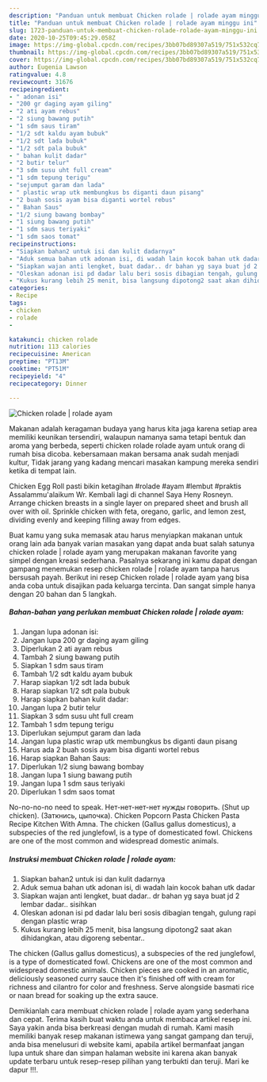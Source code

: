 ```yaml
---
description: "Panduan untuk membuat Chicken rolade | rolade ayam minggu ini"
title: "Panduan untuk membuat Chicken rolade | rolade ayam minggu ini"
slug: 1723-panduan-untuk-membuat-chicken-rolade-rolade-ayam-minggu-ini
date: 2020-10-25T09:45:29.058Z
image: https://img-global.cpcdn.com/recipes/3bb07bd89307a519/751x532cq70/chicken-rolade-rolade-ayam-foto-resep-utama.jpg
thumbnail: https://img-global.cpcdn.com/recipes/3bb07bd89307a519/751x532cq70/chicken-rolade-rolade-ayam-foto-resep-utama.jpg
cover: https://img-global.cpcdn.com/recipes/3bb07bd89307a519/751x532cq70/chicken-rolade-rolade-ayam-foto-resep-utama.jpg
author: Eugenia Lawson
ratingvalue: 4.8
reviewcount: 31676
recipeingredient:
- " adonan isi"
- "200 gr daging ayam giling"
- "2 ati ayam rebus"
- "2 siung bawang putih"
- "1 sdm saus tiram"
- "1/2 sdt kaldu ayam bubuk"
- "1/2 sdt lada bubuk"
- "1/2 sdt pala bubuk"
- " bahan kulit dadar"
- "2 butir telur"
- "3 sdm susu uht full cream"
- "1 sdm tepung terigu"
- "sejumput garam dan lada"
- " plastic wrap utk membungkus bs diganti daun pisang"
- "2 buah sosis ayam bisa diganti wortel rebus"
- " Bahan Saus"
- "1/2 siung bawang bombay"
- "1 siung bawang putih"
- "1 sdm saus teriyaki"
- "1 sdm saos tomat"
recipeinstructions:
- "Siapkan bahan2 untuk isi dan kulit dadarnya"
- "Aduk semua bahan utk adonan isi, di wadah lain kocok bahan utk dadar"
- "Siapkan wajan anti lengket, buat dadar.. dr bahan yg saya buat jd 2 lembar dadar.. sisihkan"
- "Oleskan adonan isi pd dadar lalu beri sosis dibagian tengah, gulung rapi dengan plastic wrap"
- "Kukus kurang lebih 25 menit, bisa langsung dipotong2 saat akan dihidangkan, atau digoreng sebentar.."
categories:
- Recipe
tags:
- chicken
- rolade
- 

katakunci: chicken rolade  
nutrition: 113 calories
recipecuisine: American
preptime: "PT13M"
cooktime: "PT51M"
recipeyield: "4"
recipecategory: Dinner

---
```



![Chicken rolade | rolade ayam](https://img-global.cpcdn.com/recipes/3bb07bd89307a519/751x532cq70/chicken-rolade-rolade-ayam-foto-resep-utama.jpg)

Makanan adalah keragaman budaya yang harus kita jaga karena setiap area memiliki keunikan tersendiri, walaupun namanya sama tetapi bentuk dan aroma yang berbeda, seperti chicken rolade 
 rolade ayam untuk orang di rumah bisa dicoba. kebersamaan makan bersama anak sudah menjadi kultur, Tidak jarang yang kadang mencari masakan kampung mereka sendiri ketika di tempat lain.

Chicken Egg Roll pasti bikin ketagihan #rolade #ayam #lembut #praktis Assalammu&#39;alaikum Wr. Kembali lagi di channel Saya Heny Rosneyn. Arrange chicken breasts in a single layer on prepared sheet and brush all over with oil. Sprinkle chicken with feta, oregano, garlic, and lemon zest, dividing evenly and keeping filling away from edges.

Buat kamu yang suka memasak atau harus menyiapkan makanan untuk orang lain ada banyak varian masakan yang dapat anda buat salah satunya chicken rolade | rolade ayam yang merupakan makanan favorite yang simpel dengan kreasi sederhana. Pasalnya sekarang ini kamu dapat dengan gampang menemukan resep chicken rolade | rolade ayam tanpa harus bersusah payah.
Berikut ini resep Chicken rolade | rolade ayam yang bisa anda coba untuk disajikan pada keluarga tercinta. Dan sangat simple hanya dengan 20 bahan dan 5 langkah.


<!--inarticleads1-->

##### Bahan-bahan yang perlukan membuat Chicken rolade | rolade ayam:

1. Jangan lupa  adonan isi:
1. Jangan lupa 200 gr daging ayam giling
1. Diperlukan 2 ati ayam rebus
1. Tambah 2 siung bawang putih
1. Siapkan 1 sdm saus tiram
1. Tambah 1/2 sdt kaldu ayam bubuk
1. Harap siapkan 1/2 sdt lada bubuk
1. Harap siapkan 1/2 sdt pala bubuk
1. Harap siapkan  bahan kulit dadar:
1. Jangan lupa 2 butir telur
1. Siapkan 3 sdm susu uht full cream
1. Tambah 1 sdm tepung terigu
1. Diperlukan sejumput garam dan lada
1. Jangan lupa  plastic wrap utk membungkus bs diganti daun pisang
1. Harus ada 2 buah sosis ayam bisa diganti wortel rebus
1. Harap siapkan  Bahan Saus:
1. Diperlukan 1/2 siung bawang bombay
1. Jangan lupa 1 siung bawang putih
1. Jangan lupa 1 sdm saus teriyaki
1. Diperlukan 1 sdm saos tomat


No-no-no-no need to speak. Нет-нет-нет-нет нужды говорить. (Shut up chicken). (Заткнись, цыпочка). Chicken Popcorn Pasta Chicken Pasta Recipe Kitchen With Amna. The chicken (Gallus gallus domesticus), a subspecies of the red junglefowl, is a type of domesticated fowl. Chickens are one of the most common and widespread domestic animals. 

<!--inarticleads2-->

##### Instruksi membuat  Chicken rolade | rolade ayam:

1. Siapkan bahan2 untuk isi dan kulit dadarnya
1. Aduk semua bahan utk adonan isi, di wadah lain kocok bahan utk dadar
1. Siapkan wajan anti lengket, buat dadar.. dr bahan yg saya buat jd 2 lembar dadar.. sisihkan
1. Oleskan adonan isi pd dadar lalu beri sosis dibagian tengah, gulung rapi dengan plastic wrap
1. Kukus kurang lebih 25 menit, bisa langsung dipotong2 saat akan dihidangkan, atau digoreng sebentar..


The chicken (Gallus gallus domesticus), a subspecies of the red junglefowl, is a type of domesticated fowl. Chickens are one of the most common and widespread domestic animals. Chicken pieces are cooked in an aromatic, deliciously seasoned curry sauce then it&#39;s finished off with cream for richness and cilantro for color and freshness. Serve alongside basmati rice or naan bread for soaking up the extra sauce. 

Demikianlah cara membuat chicken rolade | rolade ayam yang sederhana dan cepat. Terima kasih buat waktu anda untuk membaca artikel resep ini. Saya yakin anda bisa berkreasi dengan mudah di rumah. Kami masih memiliki banyak resep makanan istimewa yang sangat gampang dan teruji, anda bisa menelusuri di website kami, apabila artikel bermanfaat jangan lupa untuk share dan simpan halaman website ini karena akan banyak update terbaru untuk resep-resep pilihan yang terbukti dan teruji. Mari ke dapur !!!. 

